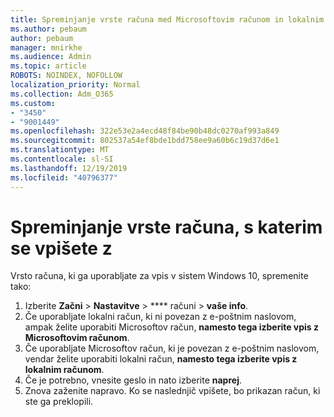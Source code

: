```yaml
---
title: Spreminjanje vrste računa med Microsoftovim računom in lokalnim računom
ms.author: pebaum
author: pebaum
manager: mnirkhe
ms.audience: Admin
ms.topic: article
ROBOTS: NOINDEX, NOFOLLOW
localization_priority: Normal
ms.collection: Adm_O365
ms.custom:
- "3450"
- "9001449"
ms.openlocfilehash: 322e53e2a4ecd48f84be90b48dc0270af993a849
ms.sourcegitcommit: 802537a54ef8bde1bdd758ee9a60b6c19d37d6e1
ms.translationtype: MT
ms.contentlocale: sl-SI
ms.lasthandoff: 12/19/2019
ms.locfileid: "40796377"
---
```

# <a name="change-the-account-type-that-you-sign-in-with"></a>Spreminjanje vrste računa, s katerim se vpišete z

Vrsto računa, ki ga uporabljate za vpis v sistem Windows 10, spremenite tako:

1. Izberite **Začni** > **Nastavitve** > **** računi > **vaše info**.
2. Če uporabljate lokalni račun, ki ni povezan z e-poštnim naslovom, ampak želite uporabiti Microsoftov račun, **namesto tega izberite vpis z Microsoftovim računom**.
3. Če uporabljate Microsoftov račun, ki je povezan z e-poštnim naslovom, vendar želite uporabiti lokalni račun, **namesto tega izberite vpis z lokalnim računom**.
4. Če je potrebno, vnesite geslo in nato izberite **naprej**.
5. Znova zaženite napravo. Ko se naslednjič vpišete, bo prikazan račun, ki ste ga preklopili.